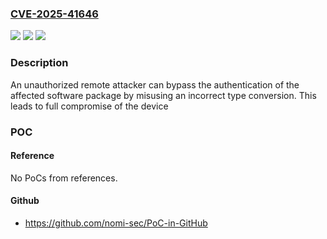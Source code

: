 ### [CVE-2025-41646](https://cve.mitre.org/cgi-bin/cvename.cgi?name=CVE-2025-41646)
![](https://img.shields.io/static/v1?label=Product&message=Revolution%20Pi%20webstatus&color=blue)
![](https://img.shields.io/static/v1?label=Version&message=0.0.0%20&color=brightgreen)
![](https://img.shields.io/static/v1?label=Vulnerability&message=CWE-704%20Incorrect%20Type%20Conversion%20or%20Cast&color=brightgreen)

### Description

An unauthorized remote attacker can bypass the authentication of the affected software package by misusing an incorrect type conversion. This leads to full compromise of the device

### POC

#### Reference
No PoCs from references.

#### Github
- https://github.com/nomi-sec/PoC-in-GitHub

